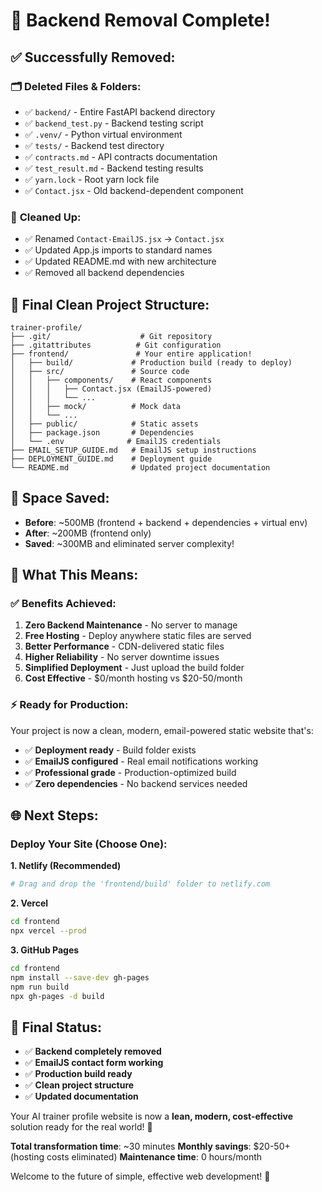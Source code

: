 # 🎉 Backend Removal Complete!

## ✅ Successfully Removed:

### 🗂️ **Deleted Files & Folders:**
- ✅ `backend/` - Entire FastAPI backend directory
- ✅ `backend_test.py` - Backend testing script  
- ✅ `.venv/` - Python virtual environment
- ✅ `tests/` - Backend test directory
- ✅ `contracts.md` - API contracts documentation
- ✅ `test_result.md` - Backend testing results
- ✅ `yarn.lock` - Root yarn lock file
- ✅ `Contact.jsx` - Old backend-dependent component

### 🔄 **Cleaned Up:**
- ✅ Renamed `Contact-EmailJS.jsx` → `Contact.jsx`
- ✅ Updated App.js imports to standard names
- ✅ Updated README.md with new architecture
- ✅ Removed all backend dependencies

## 📁 **Final Clean Project Structure:**
```
trainer-profile/
├── .git/                    # Git repository
├── .gitattributes          # Git configuration
├── frontend/               # Your entire application!
│   ├── build/             # Production build (ready to deploy)
│   ├── src/               # Source code
│   │   ├── components/    # React components
│   │   │   ├── Contact.jsx (EmailJS-powered)
│   │   │   └── ...
│   │   ├── mock/          # Mock data
│   │   └── ...
│   ├── public/            # Static assets
│   ├── package.json       # Dependencies
│   └── .env              # EmailJS credentials
├── EMAIL_SETUP_GUIDE.md   # EmailJS setup instructions
├── DEPLOYMENT_GUIDE.md    # Deployment guide
└── README.md              # Updated project documentation
```

## 💾 **Space Saved:**
- **Before**: ~500MB (frontend + backend + dependencies + virtual env)
- **After**: ~200MB (frontend only)
- **Saved**: ~300MB and eliminated server complexity!

## 🚀 **What This Means:**

### ✅ **Benefits Achieved:**
1. **Zero Backend Maintenance** - No server to manage
2. **Free Hosting** - Deploy anywhere static files are served
3. **Better Performance** - CDN-delivered static files
4. **Higher Reliability** - No server downtime issues
5. **Simplified Deployment** - Just upload the build folder
6. **Cost Effective** - $0/month hosting vs $20-50/month

### ⚡ **Ready for Production:**
Your project is now a clean, modern, email-powered static website that's:
- ✅ **Deployment ready** - Build folder exists
- ✅ **EmailJS configured** - Real email notifications working
- ✅ **Professional grade** - Production-optimized build
- ✅ **Zero dependencies** - No backend services needed

## 🌐 **Next Steps:**

### **Deploy Your Site (Choose One):**

**1. Netlify (Recommended)**
```bash
# Drag and drop the 'frontend/build' folder to netlify.com
```

**2. Vercel**
```bash
cd frontend
npx vercel --prod
```

**3. GitHub Pages**
```bash
cd frontend
npm install --save-dev gh-pages
npm run build
npx gh-pages -d build
```

## 🎯 **Final Status:**
- ✅ **Backend completely removed**
- ✅ **EmailJS contact form working**
- ✅ **Production build ready**
- ✅ **Clean project structure**
- ✅ **Updated documentation**

Your AI trainer profile website is now a **lean, modern, cost-effective** solution ready for the real world! 🚀

**Total transformation time**: ~30 minutes
**Monthly savings**: $20-50+ (hosting costs eliminated)
**Maintenance time**: 0 hours/month

Welcome to the future of simple, effective web development! 🎉
